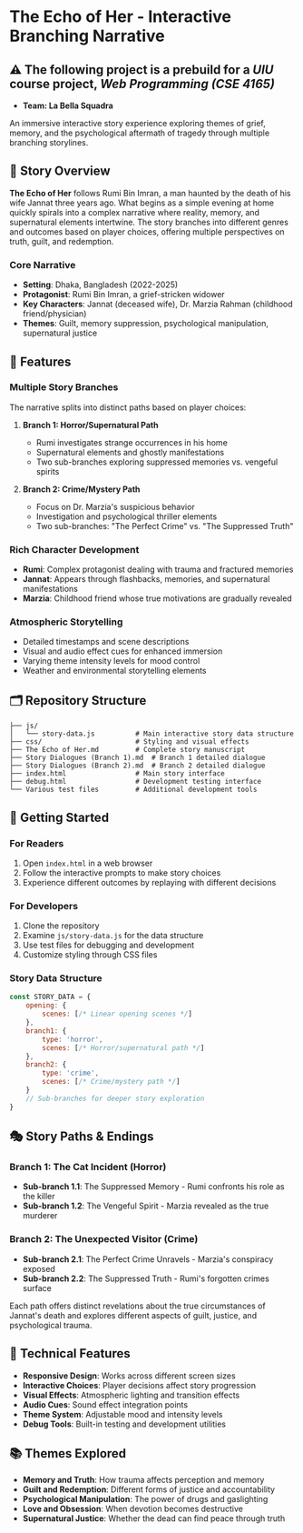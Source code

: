 # The Echo of Her - Interactive Branching Narrative

## ⚠️ The following project **is a prebuild** for a *UIU* course project, *Web Programming (CSE 4165)*
- **Team: La Bella Squadra**

An immersive interactive story experience exploring themes of grief, memory, and the psychological aftermath of tragedy through multiple branching storylines.

## 📖 Story Overview

**The Echo of Her** follows Rumi Bin Imran, a man haunted by the death of his wife Jannat three years ago. What begins as a simple evening at home quickly spirals into a complex narrative where reality, memory, and supernatural elements intertwine. The story branches into different genres and outcomes based on player choices, offering multiple perspectives on truth, guilt, and redemption.

### Core Narrative
- **Setting**: Dhaka, Bangladesh (2022-2025)
- **Protagonist**: Rumi Bin Imran, a grief-stricken widower
- **Key Characters**: Jannat (deceased wife), Dr. Marzia Rahman (childhood friend/physician)
- **Themes**: Guilt, memory suppression, psychological manipulation, supernatural justice

## 🌟 Features

### Multiple Story Branches
The narrative splits into distinct paths based on player choices:

1. **Branch 1: Horror/Supernatural Path** 
   - Rumi investigates strange occurrences in his home
   - Supernatural elements and ghostly manifestations
   - Two sub-branches exploring suppressed memories vs. vengeful spirits

2. **Branch 2: Crime/Mystery Path**
   - Focus on Dr. Marzia's suspicious behavior  
   - Investigation and psychological thriller elements
   - Two sub-branches: "The Perfect Crime" vs. "The Suppressed Truth"

### Rich Character Development
- **Rumi**: Complex protagonist dealing with trauma and fractured memories
- **Jannat**: Appears through flashbacks, memories, and supernatural manifestations
- **Marzia**: Childhood friend whose true motivations are gradually revealed

### Atmospheric Storytelling
- Detailed timestamps and scene descriptions
- Visual and audio effect cues for enhanced immersion
- Varying theme intensity levels for mood control
- Weather and environmental storytelling elements

## 🗂️ Repository Structure

```
├── js/
│   └── story-data.js          # Main interactive story data structure
├── css/                       # Styling and visual effects
├── The Echo of Her.md         # Complete story manuscript
├── Story Dialogues (Branch 1).md  # Branch 1 detailed dialogue
├── Story Dialogues (Branch 2).md  # Branch 2 detailed dialogue
├── index.html                 # Main story interface
├── debug.html                 # Development testing interface
└── Various test files         # Additional development tools
```

## 🚀 Getting Started

### For Readers
1. Open `index.html` in a web browser
2. Follow the interactive prompts to make story choices
3. Experience different outcomes by replaying with different decisions

### For Developers
1. Clone the repository
2. Examine `js/story-data.js` for the data structure
3. Use test files for debugging and development
4. Customize styling through CSS files

### Story Data Structure
```javascript
const STORY_DATA = {
    opening: {
        scenes: [/* Linear opening scenes */]
    },
    branch1: {
        type: 'horror',
        scenes: [/* Horror/supernatural path */]
    },
    branch2: {
        type: 'crime', 
        scenes: [/* Crime/mystery path */]
    }
    // Sub-branches for deeper story exploration
}
```

## 🎭 Story Paths & Endings

### Branch 1: The Cat Incident (Horror)
- **Sub-branch 1.1**: The Suppressed Memory - Rumi confronts his role as the killer
- **Sub-branch 1.2**: The Vengeful Spirit - Marzia revealed as the true murderer

### Branch 2: The Unexpected Visitor (Crime)  
- **Sub-branch 2.1**: The Perfect Crime Unravels - Marzia's conspiracy exposed
- **Sub-branch 2.2**: The Suppressed Truth - Rumi's forgotten crimes surface

Each path offers distinct revelations about the true circumstances of Jannat's death and explores different aspects of guilt, justice, and psychological trauma.

## 🎨 Technical Features

- **Responsive Design**: Works across different screen sizes
- **Interactive Choices**: Player decisions affect story progression
- **Visual Effects**: Atmospheric lighting and transition effects
- **Audio Cues**: Sound effect integration points
- **Theme System**: Adjustable mood and intensity levels
- **Debug Tools**: Built-in testing and development utilities

## 📚 Themes Explored

- **Memory and Truth**: How trauma affects perception and memory
- **Guilt and Redemption**: Different forms of justice and accountability  
- **Psychological Manipulation**: The power of drugs and gaslighting
- **Love and Obsession**: When devotion becomes destructive
- **Supernatural Justice**: Whether the dead can find peace through truth


